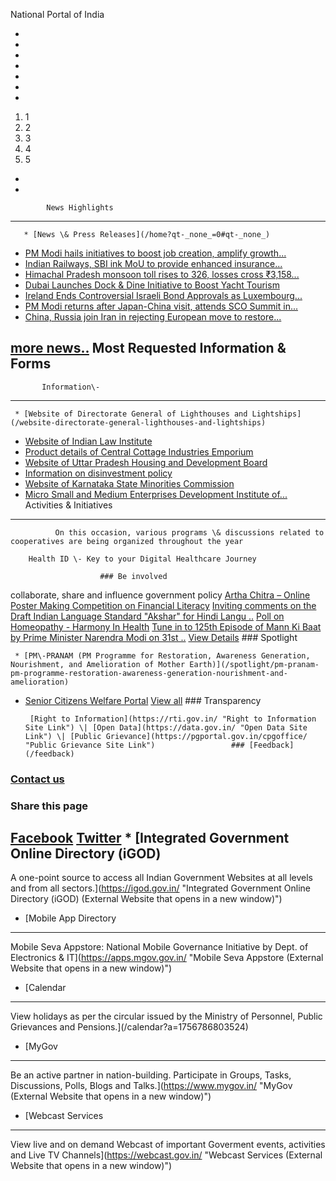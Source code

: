 


National Portal of India





























* 
* 
* 
* 
* 
* 
* 
1. 1
2. 2
3. 3
4. 4
5. 5
* 
* 






 












            News Highlights
---------------

       * [News \& Press Releases](/home?qt-_none_=0#qt-_none_)



 * [PM Modi hails initiatives to boost job creation, amplify growth...](https://ddnews.gov.in/en/pm-modi-hails-initiatives-to-boost-job-creation-amplify-growth-amid-global-uncertainties/  "External site that opens in a new window ")
* [Indian Railways, SBI ink MoU to provide enhanced insurance...](https://ddnews.gov.in/en/indian-railways-sbi-ink-mou-to-provide-enhanced-insurance-benefits-for-railway-employees/  "External site that opens in a new window ")
* [Himachal Pradesh monsoon toll rises to 326, losses cross ₹3,158\...](https://ddnews.gov.in/en/himachal-pradesh-monsoon-toll-rises-to-326-losses-cross-₹3158-crore/  "External site that opens in a new window ")
* [Dubai Launches Dock \& Dine Initiative to Boost Yacht Tourism](https://ddnews.gov.in/en/dubai-launches-dock-dine-initiative-to-boost-yacht-tourism/  "External site that opens in a new window ")
* [Ireland Ends Controversial Israeli Bond Approvals as Luxembourg...](https://ddnews.gov.in/en/ireland-ends-controversial-israeli-bond-approvals-as-luxembourg-takes-over/  "External site that opens in a new window ")
* [PM Modi returns after Japan\-China visit, attends SCO Summit in...](https://ddnews.gov.in/en/pm-modi-returns-after-japan-china-visit-attends-sco-summit-in-tianjin/  "External site that opens in a new window ")
* [China, Russia join Iran in rejecting European move to restore...](https://ddnews.gov.in/en/china-russia-join-iran-in-rejecting-european-move-to-restore-sanctions-on-tehran/  "External site that opens in a new window ")
 

[more news..](/news_lists?a517673883 "More news") 
          Most Requested Information \& Forms
-----------------------------------

           Information\-
-------------

     * [Website of Directorate General of Lighthouses and Lightships](/website-directorate-general-lighthouses-and-lightships)
* [Website of Indian Law Institute](/official-website-indian-law-institute)
* [Product details of Central Cottage Industries Emporium](/product-details-central-cottage-industries-emporium)
* [Website of Uttar Pradesh Housing and Development Board](/official-website-uttar-pradesh-housing-and-development-board)
* [Information on disinvestment policy](/information-disinvestment-policy)
* [Website of Karnataka State Minorities Commission](/official-website-karnataka-state-minorities-commission)
* [Micro Small and Medium Enterprises Development Institute of...](/micro-small-and-medium-enterprises-development-institute-chennai)
                  Activities \& Initiatives
-------------------------

              On this occasion, various programs \& discussions related to cooperatives are being organized throughout the year

        Health ID \- Key to your Digital Healthcare Journey

                        ### Be involved

collaborate, share and influence government policy  [Artha Chitra – Online Poster Making Competition on Financial Literacy](https://www.mygov.in/node/362328/) [Inviting comments on the Draft Indian Language Standard "Akshar" for Hindi Langu ..](https://www.mygov.in/node/362350/) [Poll on Homeopathy \- Harmony In Health](https://www.mygov.in/node/361107/) [Tune in to 125th Episode of Mann Ki Baat by Prime Minister Narendra Modi on 31st ..](https://www.mygov.in/node/362306/)    [View Details](https://www.india.gov.in/mygov/events)               ### Spotlight

     * [PM\-PRANAM (PM Programme for Restoration, Awareness Generation, Nourishment, and Amelioration of Mother Earth)](/spotlight/pm-pranam-pm-programme-restoration-awareness-generation-nourishment-and-amelioration)
* [Senior Citizens Welfare Portal](/spotlight/senior-citizens-welfare-portal)
   [View all](/spotlight "Click here to see all Spotlight")            ### Transparency

       [Right to Information](https://rti.gov.in/ "Right to Information Site Link") \| [Open Data](https://data.gov.in/ "Open Data Site Link") \| [Public Grievance](https://pgportal.gov.in/cpgoffice/ "Public Grievance Site Link")                 ### [Feedback](/feedback)

 ### [Contact us](/contact-us)

 ### Share this page

  [Facebook](https://www.facebook.com/sharer.php?u=https%3A%2F%2Findia.gov.in%2Fhome "External site that opens in a new window ") [Twitter](https://twitter.com/share?url=https%3A%2F%2Findia.gov.in%26text%3DPlease+check+this+link "External site that opens in a new window ")                * [Integrated Government Online Directory (iGOD)
---------------------------------------------

A one\-point source to access all Indian Government Websites at all levels and from all sectors.](https://igod.gov.in/ "Integrated Government Online Directory (iGOD) (External Website that opens in a new window)")
* [Mobile App Directory
--------------------

Mobile Seva Appstore: National Mobile Governance Initiative by Dept. of Electronics \& IT](https://apps.mgov.gov.in/ "Mobile Seva Appstore (External Website that opens in a new window)")
* [Calendar
--------

View holidays as per the circular issued by the Ministry of Personnel, Public Grievances and Pensions.](/calendar?a=1756786803524)
* [MyGov
-----

Be an active partner in nation\-building. Participate in Groups, Tasks, Discussions, Polls, Blogs and Talks.](https://www.mygov.in/ "MyGov (External Website that opens in a new window)")
* [Webcast Services
----------------

View live and on demand Webcast of important Goverment events, activities and Live TV Channels](https://webcast.gov.in/ "Webcast Services (External Website that opens in a new window)")
        









